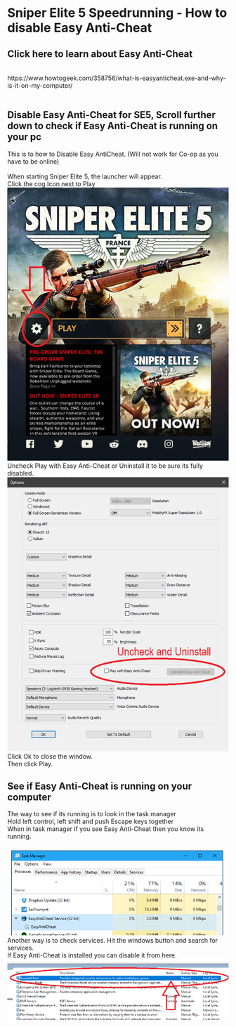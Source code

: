 # Sniper Elite 5 Speedrunning - How to disable Easy Anti-Cheat
<h2>Click here to learn about Easy Anti-Cheat</h2></br>
https://www.howtogeek.com/358756/what-is-easyanticheat.exe-and-why-is-it-on-my-computer/</br></br>
<h2> Disable Easy Anti-Cheat for SE5, Scroll further down to check if Easy Anti-Cheat is running on your pc</h2>
This is to how to Disable Easy AntiCheat. (Will not work for Co-op as you have to be online)</br></br>
When starting Sniper Elite 5, the launcher will appear.</br>
Click the cog Icon next to Play</br>
<img src="https://raw.githubusercontent.com/xZeko-SRC/SE5disableEAC/main/Launcher%20show.png"</br>
Uncheck Play with Easy Anti-Cheat or Uninstall it to be sure its fully disabled.</br>
<img src="https://raw.githubusercontent.com/xZeko-SRC/SE5disableEAC/main/Options%20Show.png"</br>
Click Ok to close the window.</br>
Then click Play.
<h2>See if Easy Anti-Cheat is running on your computer</h2>
The way to see if its running is to look in the task manager</br>
Hold left control, left shift and push Escape keys together</br>
When in task manager if you see Easy Anti-Cheat then you know its running.</br></br>
<img src="https://raw.githubusercontent.com/xZeko-SRC/SE5disableEAC/main/taskmanager%20show.png"></br>
Another way is to check services. Hit the windows button and search for services.</br>
If Easy Anti-Cheat is installed you can disable it from here.</br>
<img src="https://raw.githubusercontent.com/xZeko-SRC/SE5disableEAC/main/services%20show.png"></br>
